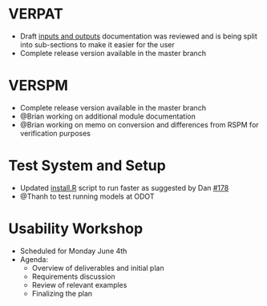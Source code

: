 # VERPAT 
  - Draft [inputs and outputs](VERPAT-Inputs-and-Outputs) documentation was reviewed and is being split into sub-sections to make it easier for the user
  - Complete release version available in the master branch

# VERSPM
  - Complete release version available in the master branch
  - @Brian working on additional module documentation
  - @Brian working on memo on conversion and differences from RSPM for verification purposes

# Test System and Setup
  - Updated [install.R](https://github.com/gregorbj/VisionEval/wiki/Getting-Started#installation-and-setup) script to run faster as suggested by Dan [#178](https://github.com/gregorbj/VisionEval/issues/178)
  - @Thanh to test running models at ODOT

# Usability Workshop
  - Scheduled for Monday June 4th
  - Agenda: 
    - Overview of deliverables and initial plan
    - Requirements discussion
    - Review of relevant examples
    - Finalizing the plan
